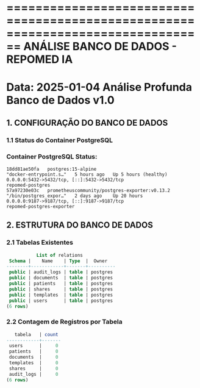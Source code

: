 ================================================================================
          ANÁLISE BANCO DE DADOS - REPOMED IA
================================================================================
Data: 2025-01-04
Análise Profunda Banco de Dados v1.0
================================================================================

## 1. CONFIGURAÇÃO DO BANCO DE DADOS

### 1.1 Status do Container PostgreSQL
### Container PostgreSQL Status:
```
18dd81ae50fa   postgres:15-alpine                              "docker-entrypoint.s…"   5 hours ago   Up 5 hours (healthy)    0.0.0.0:5432->5432/tcp, [::]:5432->5432/tcp                                                                                                                                                      repomed-postgres
57a97230e03c   prometheuscommunity/postgres-exporter:v0.13.2   "/bin/postgres_expor…"   2 days ago    Up 20 hours             0.0.0.0:9187->9187/tcp, [::]:9187->9187/tcp                                                                                                                                                      repomed-postgres-exporter
```


## 2. ESTRUTURA DO BANCO DE DADOS

### 2.1 Tabelas Existentes
```sql
           List of relations
 Schema |    Name    | Type  |  Owner   
--------+------------+-------+----------
 public | audit_logs | table | postgres
 public | documents  | table | postgres
 public | patients   | table | postgres
 public | shares     | table | postgres
 public | templates  | table | postgres
 public | users      | table | postgres
(6 rows)

```


### 2.2 Contagem de Registros por Tabela
```sql
   tabela   | count 
------------+-------
 users      |     0
 patients   |     0
 documents  |     0
 templates  |     0
 shares     |     0
 audit_logs |     0
(6 rows)

```
